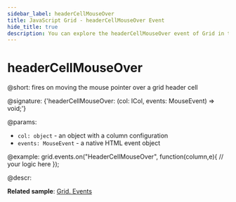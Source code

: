 ```yaml
---
sidebar_label: headerCellMouseOver
title: JavaScript Grid - headerCellMouseOver Event 
hide_title: true
description: You can explore the headerCellMouseOver event of Grid in the documentation of the DHTMLX JavaScript UI library. Browse developer guides and API reference, try out code examples and live demos, and download a free 30-day evaluation version of DHTMLX Suite 7.
---
```

 
# headerCellMouseOver

@short: fires on moving the mouse pointer over a grid header cell

@signature: {'headerCellMouseOver: (col: ICol, events: MouseEvent) => void;'}

@params:
- `col: object` - an object with a column configuration
- `events: MouseEvent` - a native HTML event object

@example:
grid.events.on("HeaderCellMouseOver", function(column,e){
    // your logic here
});

@descr:

**Related sample**: [Grid. Events](https://snippet.dhtmlx.com/9zeyp4ds)
